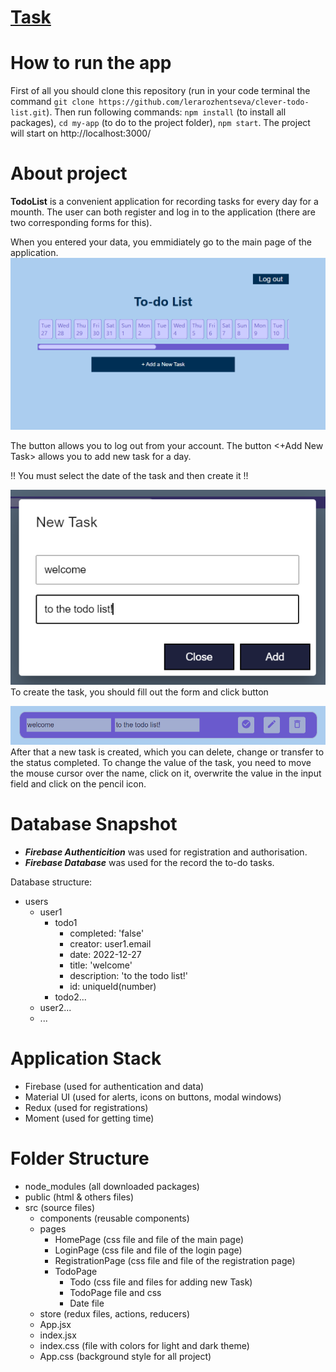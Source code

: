 # [Task](https://mail.google.com/mail/u/0/?zx=y5zceiobh3gg#chat/space/AAAAg3mEYtY)

# How to run the app

First of all you should clone this repository (run in your code terminal the command 
`git clone https://github.com/lerarozhentseva/clever-todo-list.git`).
Then run following commands:
`npm install` (to install all packages), `cd my-app` (to do to the project folder), `npm start`.
The project will start on http://localhost:3000/

# About project

**TodoList** is a convenient application for recording tasks for every day for a mounth.
The user can both register and log in to the application (there are two corresponding forms for this).

When you entered your data, you emmidiately go to the main page of the application. 
![img.png](public/img.png)

The button <LogOut> allows you to log out from your account.
The button <+Add New Task> allows you to add new task for a day.

!! You must select the date of the task and then create it !!

![img_1.png](public/img_1.png)
To create the task, you should fill out the form and click button <Add>

![img_2.png](public/img_2.png)
After that a new task is created, which you can delete, change or transfer to the status completed.
To change the value of the task, you need to move the mouse cursor over the name, click on it,
overwrite the value in the input field and click on the pencil icon. 

# Database Snapshot
* **_Firebase Authenticition_** was used for registration and authorisation.
* **_Firebase Database_** was used for the record the to-do tasks.

Database structure:
* users
  * user1
    * todo1
      * completed: 'false'
      * creator: user1.email
      * date: 2022-12-27
      * title: 'welcome'
      * description: 'to the todo list!'
      * id: uniqueId(number)
    * todo2...
  * user2...
  * ...
      
# Application Stack 
* Firebase (used for authentication and data)
* Material UI (used for alerts, icons on buttons, modal windows)
* Redux (used for registrations)
* Moment (used for getting time)

# Folder Structure 

* node_modules (all downloaded packages)
* public (html & others files)
* src (source files)
  * components (reusable components)
  * pages
    * HomePage (css file and file of the main page) 
    * LoginPage (css file and file of the login page)
    * RegistrationPage (css file and file of the registration page)
    * TodoPage
      * Todo (css file and files for adding new Task)
      * TodoPage file and css
      * Date file
  * store (redux files, actions, reducers)
  * App.jsx
  * index.jsx
  * index.css (file with colors for light and  dark theme)
  * App.css (background style for all project)
